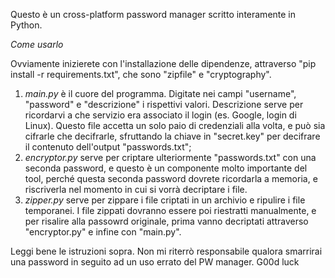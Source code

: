 Questo è un cross-platform password manager scritto interamente in Python.

*Come usarlo*

Ovviamente inizierete con l'installazione delle dipendenze, attraverso "pip install -r requirements.txt", che sono "zipfile" e "cryptography".

1. *main.py* è il cuore del programma. Digitate nei campi "username", "password" e "descrizione" i rispettivi valori. Descrizione serve per ricordarvi a che servizio era associato il login (es. Google, login di Linux). Questo file accetta un solo paio di credenziali alla volta, e può sia cifrarle che decifrarle, sfruttando la chiave in "secret.key" per decifrare il contenuto dell'output "passwords.txt";
2. *encryptor.py* serve per criptare ulteriormente "passwords.txt" con una seconda password, e questo è un componente molto importante del tool, perché questa seconda password dovrete ricordarla a memoria, e riscriverla nel momento in cui si vorrà decriptare i file.
3. *zipper.py* serve per zippare i file criptati in un archivio e ripulire i file temporanei. I file zippati dovranno essere poi riestratti manualmente, e per risalire alla passowrd originale, prima vanno decriptati attraverso "encryptor.py" e infine con "main.py".

Leggi bene le istruzioni sopra. Non mi riterrò responsabile qualora smarrirai una password in seguito ad un uso errato del PW manager. G00d luck
